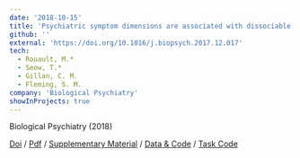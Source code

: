 ```yaml
---
date: '2018-10-15'
title: 'Psychiatric symptom dimensions are associated with dissociable shifts in metacognition but not task performance'
github: ''
external: 'https://doi.org/10.1016/j.biopsych.2017.12.017'
tech:
  - Rouault, M.*
  - Seow, T.*
  - Gillan, C. M.
  - Fleming, S. M.
company: 'Biological Psychiatry'
showInProjects: true
---
```


Biological Psychiatry (2018)

[Doi](https://doi.org/10.1016/j.biopsych.2017.12.017) / [Pdf](/files/2018-10-15-Psychiatric-symptom-dimensions-are-associated-with-dissociable-shifts-in-metacognition.pdf) / [Supplementary Material](/files/2018-10-15-Psychiatric-symptom-supplementary.pdf) / [Data & Code](https://github.com/metacoglab/RouaultSeowGillanFleming) / [Task Code](https://github.com/marionrouault/metacognition-task-online)
